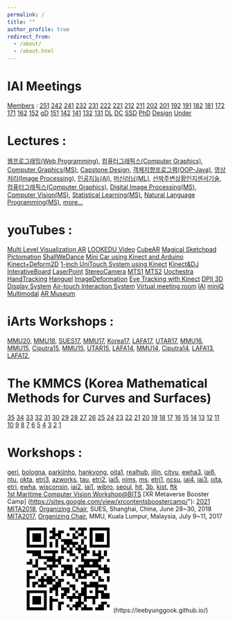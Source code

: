 ```yaml
---
permalink: /
title: ""
author_profile: true
redirect_from: 
  - /about/
  - /about.html
---
```


IAI Meetings 
======
[Members](https://docs.google.com/spreadsheets/d/1AjLDKGMdpbTXK5bkp-BO-iJkS1iQSlScNOB6wQT8nRc/edit?usp=sharing) :
[251](https://docs.google.com/document/d/1EsW4Ao1xVWMMhMDEi0rlJfgP_Stotn3OjjFyir2QZ0A/edit?usp=sharing)
[242](https://docs.google.com/document/d/1E43TMEiYiVuvVg04571IuzTHr8KVieo27xTeAli8PY4/edit?usp=sharing)
[241](https://docs.google.com/document/d/1zwyVgTlkTmRY_pka3YQB_btVy6Q6mNn_d-qkqeTIv5c/edit?usp=sharing)
[232](https://docs.google.com/document/d/18YksivOxUyoCf-R6ayS6i3pT2q1IC8PcPxXz2BfhOuQ/edit?usp=sharing)
[231](https://docs.google.com/document/d/1HDdOVI25bEeiLAV7wsoa6F5Dn3RLXB3iZSHs8veYOnE/edit?usp=share_link)
[222](https://docs.google.com/document/d/1sqCHLl4zXcVcrI6J_fP848WcfhrmBR_CNUEXJ0_ZjRI/edit?usp=sharing)
[221](https://docs.google.com/document/d/1_LwDSslMsMayCqytUw0nZqa5kdxgpo_OfURolK5NEDo/edit?usp=sharing)
[212](https://docs.google.com/document/d/1_LwDSslMsMayCqytUw0nZqa5kdxgpo_OfURolK5NEDo/edit?usp=sharing)
[211](https://docs.google.com/document/d/1L00jQQEN1ZWDaat6Abv_vAfxy80N1Cgc6dVTy252sXI/edit?usp=sharing)
[202](https://docs.google.com/document/d/11EH02Wse2gbsl18UZHV4YJRY3f7X4_uWQgGOPnMpoEQ/edit?usp=sharing)
[201](https://drive.google.com/open?id=1VmddcuRSWVJbxhaZxT_tipbpLxmprxHePmPAqt9oZuM)
[192](https://docs.google.com/document/d/1wc6dlxxoRNEe9-RZ5Q-9ca88cZiJOjyrjrQJzQannUA/edit?usp=sharing)
[191](https://docs.google.com/document/d/1uaqC93hQOULA-3Jph8b2uth6gcQLa8POWcY3uPDsEHg/edit?usp=sharing)
[182](https://docs.google.com/document/d/1bcQHJdaG7aS7JzCrjf7UBZ8fjo-22c79OmvpqWK9mOY/edit?usp=sharing)
[181](https://docs.google.com/document/d/1IDwAZgEwmxVljbXqqeW0gy5cF4qccL014_CELhzBrt4/edit?usp=sharing)
[172](https://drive.google.com/open?id=1hnEc9GsQ1sznruNFHOXeOEoAhGVtXHDxigqACw_QoQI)
[171](https://docs.google.com/document/d/1Tt_E-Nzt0HCIPU2rDyWp1skILPTAxvVO-vjkjQEbbZc/edit?usp=sharing)
[162](https://docs.google.com/document/d/1hqQNpy8RYF7I9EDfU-PwBUjhlaoXc3IyzWneG3cGhbA/edit?usp=sharing)
[152](https://www.icloud.com/pages/AwBWCAESEIx4-CVZL2UJ5kixvZc63TEaKho7_cpX0IUsO_4QNqQhBFTw0mdQakbde415BnafhmbSncvCit3bhXYRhgMCUCAQEEINYP-YN4K912t4aC8yECL0vkiIJIfRWwk5rXoyQjCn4r#2015-2)
[gD](https://docs.google.com/document/d/1gPhtPCZdyPZJib_gE5xVwYDKMWaMeFEbZ8_WSHF-sdo/edit?usp=sharing)
[151](https://docs.google.com/document/d/1CgGe3AJcsn9LhA931h0rWED8mje66h-4qYkRbcQxp-E/edit?usp=sharing)
[142](https://docs.google.com/document/d/1euTUjxSJI91cX1D28RAV3e3UCLmfFE4iC6bbP7Zj5ko/edit?usp=sharing)
[141](https://docs.google.com/document/d/1CFqt9oLEbfE2ygCDEF8Xy8p2TeuBNkpo7iBEl3NRVQI/edit?usp=sharing)
[132](https://docs.google.com/document/d/1vtumaoKSSg910ay1MCQs2ijWHuIDfk1Ywv4F9wzz93g/edit?usp=sharing)
[131](https://docs.google.com/document/d/1KaFBsg9FJG-nk7zTGd5bB1Yo5_8kSr_HFG5RjNKQxys/edit?usp=sharing)
[DL](https://docs.google.com/document/d/1-xyWSUiaFZdGCh9pJ5WoYIDNYk0xPJnY-AkDhYDoyPM/edit?usp=sharing)
[DC](https://drive.google.com/open?id=1nx8bM9zsaUMW0liTaWme0_yw1TG5iOMUksqqYSKb10o)
[SSD](https://drive.google.com/open?id=1FPwAq91-N0uMX8MQiR9l9dRSh5qt1p1nVRIXkH-R60U)
[PhD](https://docs.google.com/document/d/1_9nbYpAUmu9G-Zp4JcdxcnMe8gRk-SNPtYEJMycEQDc/edit?usp=sharing)
[Design](https://docs.google.com/document/d/1ohsDernlyuAY9qntIrUoTjce6Ket3PN10F0nQx_A2zA/edit?usp=sharing)
[Under](https://docs.google.com/document/d/1EeCU4CdM0ISBjgiyhNoizvZJj6lLQTx6dOeR1qqH79E/edit?usp=sharing)

Lectures : 
======
[웹프로그래밍(Web Programming)](https://docs.google.com/document/d/1DIelqz13KJvWNonWlFONPavD1nXrXkX4ZjFuor0YFng/edit?usp=sharing), 
[컴퓨터그래픽스(Computer Graphics)](https://docs.google.com/document/d/1ws8QLYgxB4Nj_ZnCiqlYsXvPhpzePRtTjaeDrQ2nny8/edit?usp=sharing), 
[Computer Graphics(MS)](https://drive.google.com/open?id=1P5sw_GTeO1074b7VugKLQXGy23JcZ8JiLATaScqNBQE), 
[Capstone Design](https://docs.google.com/document/d/1bYFbSYBAbrmrxhRcjVT4JlOUHjFBMOo-tWRMg0uZvP4/edit?usp=sharing), 
[객체지향프로그램(OOP-Java)](https://drive.google.com/open?id=1Axmj5sCgHwMKalN_4J5sSMNLaU7z30y2y-uXn6oQTjQ), 
[영상처리(Image Processing)](https://docs.google.com/document/d/1qaZOJ7kA3RFyG-RrI-mh_Tin70rH1cbTu96OaHQRvhA/edit?usp=sharing), 
[인공지능(AI)](https://docs.google.com/document/d/1SL74BrWt93NaLyO5SC9qXyNosY9ohK9fB3InCjHXO3Y/edit?usp=sharing), 
[머신러닝(ML)](https://docs.google.com/document/d/1SL74BrWt93NaLyO5SC9qXyNosY9ohK9fB3InCjHXO3Y/edit?usp=sharing), 
[선박주변상황인지센서기술](https://docs.google.com/document/d/1EcJBqEqrzfczhF4yVvPmwjIGctZFDCpcp3a2fqJnDG4/edit?usp=sharing), 
[컴퓨터그래픽스(Computer Graphics)](https://drive.google.com/open?id=1DLk2NBAaagQAE4vHliOkZiYeshp8E5P7i_t6xEXPv-s), 
[Digital Image Processing(MS)](https://docs.google.com/document/d/13uzd5_6CkAahbVXql1GqS1SA3M4ySScNe9Uf3EDgMkk/edit?usp=sharing), 
[Computer Vision(MS)](https://drive.google.com/open?id=1sB1zkrUjNu39_mJV-ewqLZBx7sBneBe96yJoPJS1l6Q), 
[Statistical Learning(MS)](https://docs.google.com/document/d/1-Mk8ICZ-cTzDBHtl2xLuo3tRAFYpiFSyscE4lYNY0f8/edit?usp=sharing), 
[Natural Language Programming(MS)](https://docs.google.com/document/d/1v-VuDiE1_xePzTqUUiEVHEiV_AgnpWlQcBTYa6g9GsY/edit?usp=sharing), 
[more...](http://kowon.dongseo.ac.kr/~lbg/lectures.html)

youTubes : 
======
[Multi Level Visualization AR](https://www.youtube.com/watch?v=-KrscAONVwI)
[LOOKEDU Video](https://www.youtube.com/watch?v=2Byzr1nQ-aE)
[CubeAR](https://www.youtube.com/watch?v=GrdSEtdKWIs)
[Magical Sketchpad](https://www.youtube.com/watch?v=y3w33wE_OrM)
[Pictomation](http://www.youtube.com/watch?v=l-ZW9Io1kNY)
[ShallWeDance](http://www.youtube.com/watch?v=sMjqvxJB_Yc)
[Mini Car using Kinect and Arduino](https://www.youtube.com/watch?v=WFNtsA8P8D8)
[Kinect+Deform2D](https://www.youtube.com/watch?v=HKt8Qt4bLvI)
[1-inch UniTouch System using Kinect](http://youtu.be/IeXT2r1bYBY)
[Kinect&DJ](https://www.youtube.com/watch?v=GXdPaQPfHH0)
[InterativeBoard](http://www.youtube.com/watch?v=NOU1lXR4JKo)
[LaserPoint](http://www.youtube.com/watch?v=-tuS3GbHtV8)
[StereoCamera](http://www.youtube.com/watch?v=v5HNT_okvI8)
[MTS1](http://www.youtube.com/watch?v=nyhyB3gE1aw)
[MTS2](http://www.youtube.com/watch?v=zFMOtzpkgQo)
[Uochestra](http://www.youtube.com/watch?v=9-fKpwGm0Cg)
[HandTracking](http://www.youtube.com/watch?v=19NqwLUM624)
[Hanguel](http://www.youtube.com/watch?v=pkLJi_Gz1nI)
[ImageDeformation](http://www.youtube.com/watch?v=s1FcSpLabhw)
[Eye Tracking with Kinect](http://www.youtube.com/watch?v=35AYNqk8Yrw)
[DPII 3D Display System](https://www.youtube.com/watch?v=p-aoKsvyqjY)
[Air-touch Interaction System](https://www.youtube.com/watch?v=KiVnVFinXc0)
[Virtual meeting room](https://youtu.be/Bx0Y_ItbFsk)
[IAI](https://www.youtube.com/watch?v=NmQIxMCwbns)
[miniQ](https://www.youtube.com/watch?v=NkSvHTp3Pxs)
[Multimodal](https://www.youtube.com/watch?v=x-EYtzSvTuw)
[AR Museum](https://www.youtube.com/watch?v=eWA_kv97aVY)

iArts Workshops : 
======
[MMU20](https://docs.google.com/document/d/1DIQ1yYRDjw8Hk3YHA-Z5aGQYpv2FouJ6wkCpWxysAo8/edit?usp=sharing"), 
[MMU18](https://drive.google.com/open?id=1cuwvMuK_WvP05z6Cqtsk9OZaZAdTbLaDff7Jx22NWu0"), 
[SUES17](https://drive.google.com/open?id=10foAEKScpxV0RcxJ2QZo8rUK1ilYuf5v8kkn9XjrM7g"), 
[MMU17](https://docs.google.com/document/d/1StGAyoRR1p12MKNoto0BxGd5Q0It1PMpDVP8WzRLFrs/edit?usp=sharing"), 
[Korea17](https://docs.google.com/document/d/1vqntqYoxsMli9Ccrbdjfbl6IfrCHc8R4tF8cQMDh3JE/edit?usp=sharing"), 
[LAFA17](https://drive.google.com/open?id=1TKOrWB9NXCcLHcdzKLcWCPTpnFkiPg9PlUCEgKeInD8"), 
[UTAR17](https://docs.google.com/document/d/1oFjbqwLWMKI9TX18kGb3eBQvhCC7n3E32WYOW8vsIdE/edit?usp=sharing"), 
[MMU16](https://docs.google.com/document/d/1MKgtdiFB9U2PfXJZy8Ck-ex1_CNjMtjLEYOVAy7VCus/edit?usp=sharing"), 
[MMU15](https://docs.google.com/document/d/1jh8uVB-_BiuXjNCrOUNkXZOTSlNAUcrhbfLkiEUIXB8/edit?usp=sharing"), 
[Ciputra15](https://docs.google.com/document/d/1_-fr_59ibMk3cYkOeFhnR-HZS1Tr9bTz-Y9nveApVGc/edit?usp=sharing"), 
[MMU15](https://docs.google.com/document/d/1a8kZoDGI69jRhpHavPRd9nN0dCg9brjpB6Q38dV7HLQ/edit?usp=sharing"), 
[UTAR15](https://docs.google.com/document/d/1CglgNMwFAE9eJDWt667CC0saD_dVw3C8pbDmoaCoV8k/edit?usp=sharing"), 
[LAFA14](https://docs.google.com/document/d/11TnKxK6UBFt025_vhcHmfLfld6JCRsJGthnGQkLv0a4/edit?usp=sharing"), 
[MMU14](https://docs.google.com/document/d/1sJU2C2OpVOR_QYH5DiNBr8wq95VqVFzhB4gpsT3nA84/edit?usp=sharing"), 
[Ciputra14](https://docs.google.com/document/d/1FHQAJgcozmxqHPGSevVinfKPTeEH5ZJW7NlR2AK_ftM/edit?usp=sharing"), 
[LAFA13](https://drive.google.com/open?id=1nN0V-wnO2EKKu2Lvvq7WJR3kvmiofo0FqWqnYJIAoUM"), 
[LAFA12](https://docs.google.com/document/d/1WzXqQXqNPdQ0ZDyc5IMJAJ04l0SL0hfjOETb2hKnqZM/edit"), 

The KMMCS (Korea Mathematical Methods for Curves and Surfaces)
======
[35](https://docs.google.com/document/d/1j5MIEVHpqOdAu2lAsDmOFpu5NjgIxDaq0HuXbudSnJI/edit?usp=sharing)
[34](https://docs.google.com/document/d/1UI4Ic3ARTsrrDqf7KNpR18JgzpCixYd462X7Ksx-u1g/edit?usp=sharing)
[33](https://docs.google.com/document/d/1v5sXl4leuQAZlmUjRyuRsaRntCC7YoYe5xH1CE3zv8s/edit?usp=sharing)
[32](https://docs.google.com/document/d/1GzWfaUJ016oGNgu-LuggMJTKWjBiBdCWDlXaMW3CnFg/edit?usp=sharing)
[31](https://docs.google.com/document/d/17Tonay23ppScW1w3jBEyKKp5uv4a5CvWZEPiu2fBRps/edit?usp=sharing)
[30](https://docs.google.com/document/d/1zJbiuLE4D7Ztqc9Cbtl5jAL_hmnMDnWgKxNwIiKHqOg/edit?usp=sharing)
[29](https://docs.google.com/document/d/1ztA2zuL80mVlBZDURswkoVqG0dIhz_TapP5zaij7mOc/edit?usp=sharing)
[28](https://docs.google.com/document/d/1ePYBvzc63OJ6QL3c7F56virLtJKfdnm4_JI0xsLll38/edit?usp=sharing)
[27](https://docs.google.com/document/d/132kWY-mxwhVBRcIblkYO1e0udgsiYOhBePvG-JnxlZE/edit?usp=sharing)
[26](https://docs.google.com/document/d/1sV2J4ai44h3GUco_EuNxZby8TzkIsL2Q0uwlZMaHKMg/edit?usp=sharing)
[25](https://docs.google.com/document/d/1QJYZNnsSQOgZTxFXhuO6xORQU0NAzp8iCM-LeyTDShQ/edit?usp=sharing)
[24](https://docs.google.com/document/d/152ZapPxTMh6hXDTzdTaC0Y-kYzCUesyZWbe2yxWAx1o/edit?usp=sharing)
[23](http://kowon.dongseo.ac.kr/~lbg/cagd/kmmcs/kmmcs1202.html)
[22](http://kowon.dongseo.ac.kr/~lbg/cagd/kmmcs/kmmcs1112.html)
[21](http://kowon.dongseo.ac.kr/~lbg/cagd/kmmcs/kmmcs1109.html)
[20](http://kowon.dongseo.ac.kr/~lbg/cagd/kmmcs/kmmcs1107.html)
[19](http://kowon.dongseo.ac.kr/~lbg/cagd/kmmcs/kmmcs1008.html)
[18](http://kowon.dongseo.ac.kr/~lbg/cagd/kmmcs/kmmcs1003.html)
[17](http://kowon.dongseo.ac.kr/~lbg/cagd/kmmcs/kmmcs1001.html)
[16](http://kowon.dongseo.ac.kr/~lbg/cagd/kmmcs/kmmcs0910.html)
[15](http://kowon.dongseo.ac.kr/~lbg/cagd/kmmcs/kmmcs0908.html)
[14](http://kowon.dongseo.ac.kr/~lbg/cagd/kmmcs/kmmcs0802.html)
[13](http://kowon.dongseo.ac.kr/~lbg/cagd/kmmcs/kmmcs0707.html)
[12](http://kowon.dongseo.ac.kr/~lbg/cagd/kmmcs/kmmcs0610.html)
[11](http://kowon.dongseo.ac.kr/~lbg/cagd/kmmcs/kmmcs0608.html)
[10](http://kowon.dongseo.ac.kr/~lbg/cagd/kmmcs/kmmcs0604.html)
[9](http://kowon.dongseo.ac.kr/~lbg/cagd/kmmcs/kmmcs0601.html)
[8](http://kowon.dongseo.ac.kr/~lbg/cagd/kmmcs/kmmcs0506.html)
[7](http://kowon.dongseo.ac.kr/~lbg/cagd/kmmcs/kmmcs0502.html)
[6](http://kowon.dongseo.ac.kr/~lbg/cagd/kmmcs/kmmcs0408.html)
[5](http://kowon.dongseo.ac.kr/~lbg/cagd/kmmcs/kmmcs0406.html)
[4](http://kowon.dongseo.ac.kr/~lbg/cagd/kmmcs/kmmcs0401.html)
[3](http://kowon.dongseo.ac.kr/~lbg/cagd/kmmcs/kmmcs0310.html)
[2](http://kowon.dongseo.ac.kr/~lbg/cagd/kmmcs/kmmcs0308.html)
[1](http://kowon.dongseo.ac.kr/~lbg/cagd/kmmcs/kmmcs0304.html)

Workshops : 
======
[geri](https://docs.google.com/document/d/15K1YZYfIG9IF4X3-Ds8qZk1Zx3f7v5VaGJ45sTBHxRE/edit?usp=sharing), 
[bologna](https://docs.google.com/document/d/1YIJWCkQWLKm5K9owXhQAj2bpEZdkX-4_Uumo58oMyGE/edit?usp=sharing), 
[parkjinho](https://docs.google.com/document/d/1Xvn0mbIb1tuQZyGHvObfbJCaFSA8WBWzejzN_bEDBRg/edit?usp=sharing), 
[hankyong](https://docs.google.com/document/d/1D4SnAXhaOAZ7UcmaTh55igR4BRt_L-YEdnquc0BjS_M/edit?usp=sharing), 
[oita1](http://kowon.dongseo.ac.kr/~lbg/seminar/oita1.html), 
[realhub](http://kowon.dongseo.ac.kr/~lbg/seminar/realhub.html), 
[jilin](http://kowon.dongseo.ac.kr/~lbg/seminar/jilin.html), 
[cityu](http://kowon.dongseo.ac.kr/~lbg/seminar/cityu.html), 
[ewha3](http://kowon.dongseo.ac.kr/~lbg/seminar/ewha3.html), 
[iai6](http://kowon.dongseo.ac.kr/~lbg/seminar/iai6.html), 
[ntu](http://kowon.dongseo.ac.kr/~lbg/seminar/ntu.html), 
[okta](http://kowon.dongseo.ac.kr/~lbg/seminar/okta.html), 
[etri3](http://kowon.dongseo.ac.kr/~lbg/seminar/etri3.html), 
[azworks](http://kowon.dongseo.ac.kr/~lbg/seminar/azworks1.html), 
[tau](http://kowon.dongseo.ac.kr/~lbg/seminar/levin.html), 
[etri2](http://kowon.dongseo.ac.kr/~lbg/seminar/etri2.html), 
[iai5](http://kowon.dongseo.ac.kr/~lbg/seminar/iai5.html), 
[nims](http://kowon.dongseo.ac.kr/~lbg/seminar/nims.html), 
[ms](http://kowon.dongseo.ac.kr/~lbg/seminar/ms.html), 
[etri1](http://kowon.dongseo.ac.kr/~lbg/seminar/etri1.html), 
[ncsu](http://kowon.dongseo.ac.kr/~lbg/seminar/hoonhong.html), 
[iai4](http://kowon.dongseo.ac.kr/~lbg/seminar/iai4.html), 
[iai3](http://kowon.dongseo.ac.kr/~lbg/seminar/iai3.html), 
[oita](http://kowon.dongseo.ac.kr/~lbg/seminar/oita.html), 
[etri](http://kowon.dongseo.ac.kr/~lbg/seminar/etri.html), 
[ewha](http://kowon.dongseo.ac.kr/~lbg/seminar/ewha.html), 
[wisconsin](http://kowon.dongseo.ac.kr/~lbg/seminar/amosron.html), 
[iai2](http://kowon.dongseo.ac.kr/~lbg/seminar/iai2.html), 
[iai1](http://kowon.dongseo.ac.kr/~lbg/seminar/iai1.html), 
[wibro](http://kowon.dongseo.ac.kr/~lbg/seminar/wibro.html), 
[seoul](http://kowon.dongseo.ac.kr/~lbg/seminar/seoul.html), 
[hit](http://kowon.dongseo.ac.kr/~lbg/seminar/hit.html), 
[3b](http://kowon.dongseo.ac.kr/~lbg/seminar/3b.html), 
[kist](http://kowon.dongseo.ac.kr/~lbg/seminar/kist.html), 
[ftk](http://kowon.dongseo.ac.kr/~lbg/seminar/ftk.html)  
[1st Maritime Computer Vision Workshop@BITS](https://sites.google.com/view/wmacv2024bits/home")
[XR Metaverse Booster Camp] (https://sites.google.com/view/xrcontentsboostercamp/"):
[2021](https://docs.google.com/document/d/1LV99iFNGA-YPBqyjLhFH2iSDvKovPqhDJvyGw8kCclk/edit")  
[MITA2018](https://sites.google.com/view/mita2018/"),
[Organizing Chair](https://photos.app.goo.gl/ZupQHwy2jLuxtxJJ8"), SUES, Shanghai, China, June 28~30, 2018  
[MITA2017](https://sites.google.com/view/mita2017/"), 
[Organizing Chair](https://photos.app.goo.gl/VPqRWtKJRR45UrtB8"), MMU, Kuala Lumpur, Malaysia, July 9~11, 2017

<p align="center" width="100%">
<img src="./../images/qr_code.png" width="200px" height="200px" title="https://leebyunggook.github.io/">  
(https://leebyunggook.github.io/)
</p>


